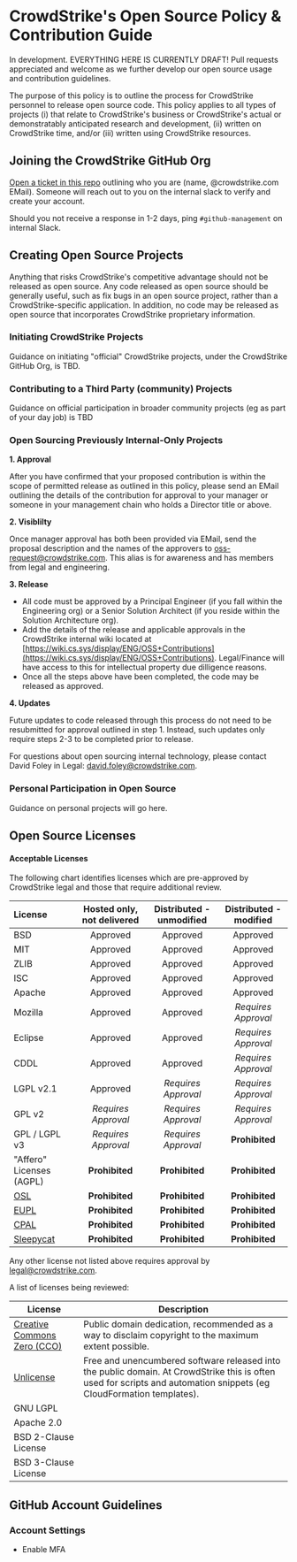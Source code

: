 # CrowdStrike's Open Source Policy &amp; Contribution Guide

In development. EVERYTHING HERE IS CURRENTLY DRAFT! Pull requests appreciated and welcome as we further develop our open source usage and contribution guidelines. 

The purpose of this policy is to outline the process for CrowdStrike personnel to release open source code. This policy applies to all types of projects (i) that relate to CrowdStrike's business or CrowdStrike's actual or demonstratably anticipated research and development, (ii) written on CrowdStrike time, and/or (iii) written using CrowdStrike resources.

## Joining the CrowdStrike GitHub Org
[Open a ticket in this repo](https://github.com/CrowdStrike/Open-Source-Policy/issues) outlining who you are (name, @crowdstrike.com EMail). Someone will reach out to you on the internal slack to verify and create your account.

Should you not receive a response in 1-2 days, ping ``#github-management`` on internal Slack.

## Creating Open Source Projects
Anything that risks CrowdStrike's competitive advantage should not be released as open source. Any code released as open source should be generally useful, such as fix bugs in an open source project, rather than a CrowdStrike-specific application. In addition, no code may be released as open source that incorporates CrowdStrike proprietary information.

### Initiating CrowdStrike Projects
Guidance on initiating "official" CrowdStrike projects, under the CrowdStrike GitHub Org, is TBD.

### Contributing to a Third Party (community) Projects
Guidance on official participation in broader community projects (eg as part of your day job) is TBD

### Open Sourcing Previously Internal-Only Projects
**1. Approval**

After you have confirmed that your proposed contribution is within the scope of permitted release as outlined in this policy, please send an EMail outlining the details of the contribution for approval to your manager or someone in your management chain who holds a Director title or above.

**2. Visiblilty**

Once manager approval has both been provided via EMail, send the proposal description and the names of the approvers to [oss-request@crowdstrike.com](mailto:oss-request@crowdstrike.com). This alias is for awareness and has members from legal and engineering.

**3. Release**

  - All code must be approved by a Principal Engineer (if you fall within the Engineering org) or a Senior Solution Architect (if you reside within the Solution Architecture org).
  - Add the details of the release and applicable approvals in the CrowdStrike internal wiki located at [https://wiki.cs.sys/display/ENG/OSS+Contributions](https://wiki.cs.sys/display/ENG/OSS+Contributions). Legal/Finance will have access to this for intellectual property due dilligence reasons.
  - Once all the steps above have been completed, the code may be released as approved.
 
**4. Updates**

 Future updates to code released through this process do not need to be resubmitted for approval outlined in step 1. Instead, such updates only require steps 2-3 to be completed prior to release.
 
 For questions about open sourcing internal technology, please contact David Foley in Legal: [david.foley@crowdstrike.com](mailto:david.foley@crowdstrike.com).

### Personal Participation in Open Source
Guidance on personal projects will go here.

## Open Source Licenses
#### Acceptable Licenses
The following chart identifies licenses which are pre-approved by CrowdStrike legal and those that require additional review.

| License | Hosted only, not delivered | Distributed - unmodified | Distributed - modified |
|:--------|:--------------------------:|:------------------------:|:----------------------:|
| BSD | Approved | Approved | Approved |
| MIT | Approved | Approved | Approved |
| ZLIB | Approved | Approved | Approved |
| ISC | Approved | Approved | Approved |
| Apache | Approved | Approved | Approved |
| Mozilla | Approved | Approved | *Requires Approval* |
| Eclipse | Approved | Approved | *Requires Approval* |
| CDDL | Approved | Approved | *Requires Approval* |
| LGPL v2.1 | Approved | *Requires Approval* | *Requires Approval* |
| GPL v2 | *Requires Approval* | *Requires Approval* | *Requires Approval* |
| GPL / LGPL v3 | *Requires Approval* | *Requires Approval* | **Prohibited** |
| "Affero" Licenses (AGPL) | **Prohibited** | **Prohibited** | **Prohibited** |
| [OSL](https://opensource.org/licenses/OSL-3.0) | **Prohibited** | **Prohibited** | **Prohibited** |
| [EUPL](https://joinup.ec.europa.eu/collection/eupl/eupl-text-11-12) | **Prohibited** | **Prohibited** | **Prohibited** |
| [CPAL](https://opensource.org/licenses/CPAL-1.0) | **Prohibited** | **Prohibited** | **Prohibited** |
| [Sleepycat](https://opensource.org/licenses/Sleepycat) | **Prohibited** | **Prohibited** | **Prohibited** |

Any other license not listed above requires approval by [legal@crowdstrike.com](mailto:legal@crowdstrike.com).

A list of licenses being reviewed:

| License | Description |
| ------- | ----------- |
| [Creative Commons Zero (CCO)](https://creativecommons.org/publicdomain/zero/1.0/) | Public domain dedication, recommended as a way to disclaim copyright to the maximum extent possible. |
| [Unlicense](https://unlicense.org/) | Free and unencumbered software released into the public domain. At CrowdStrike this is often used for scripts and automation snippets (eg CloudFormation templates). |
| GNU LGPL | |
| Apache 2.0 | |
| BSD 2-Clause License | |
| BSD 3-Clause License | |



## GitHub Account Guidelines

### Account Settings
* Enable MFA
